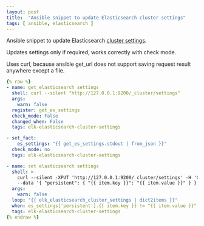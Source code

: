 ```yaml
---
layout: post
title:  "Ansible snippet to update Elasticsearch cluster settings"
tags: [ ansible, elasticsearch ]
---
```


Ansible snippet to update Elasticsearch [cluster settings](https://www.elastic.co/guide/en/elasticsearch/reference/current/cluster-update-settings.html).

Updates settings only if required, works correctly with check mode.

Uses curl, because ansible get_url does not support saving request result anywhere except a file.

```yaml
{% raw %}
- name: get elasticsearch settings
  shell: curl --silent "http://127.0.0.1:9200/_cluster/settings"
  args:
    warn: false
  register: get_es_settings
  check_mode: False
  changed_when: False
  tags: elk-elasticsearch-cluster-settings

- set_fact:
    es_settings: "{{ get_es_settings.stdout | from_json }}"
  check_mode: no
  tags: elk-elasticsearch-cluster-settings

- name: set elasticsearch settings
  shell: >-
    curl --silent -XPUT 'http://127.0.0.1:9200/_cluster/settings' -H 'Content-Type: application/json'
    --data '{ "persistent": { "{{ item.key }}": "{{ item.value }}" } }'
  args:
    warn: false
  loop: "{{ elk_elasticsearch_cluster_settings | dict2items }}"
  when: es_settings['persistent'].{{ item.key }} != "{{ item.value }}"
  tags: elk-elasticsearch-cluster-settings
{% endraw %}
```
